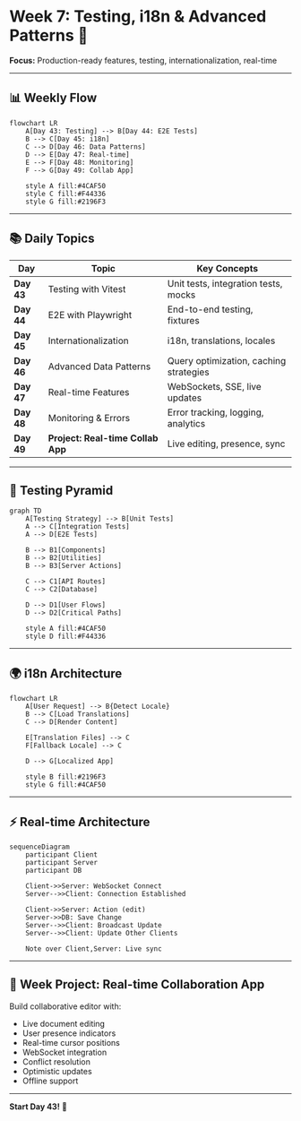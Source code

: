 # Week 7: Testing, i18n & Advanced Patterns 🧪

**Focus:** Production-ready features, testing, internationalization, real-time

---

## 📊 Weekly Flow

```mermaid
flowchart LR
    A[Day 43: Testing] --> B[Day 44: E2E Tests]
    B --> C[Day 45: i18n]
    C --> D[Day 46: Data Patterns]
    D --> E[Day 47: Real-time]
    E --> F[Day 48: Monitoring]
    F --> G[Day 49: Collab App]
    
    style A fill:#4CAF50
    style C fill:#F44336
    style G fill:#2196F3
```

---

## 📚 Daily Topics

| Day | Topic | Key Concepts |
|-----|-------|--------------|
| **Day 43** | Testing with Vitest | Unit tests, integration tests, mocks |
| **Day 44** | E2E with Playwright | End-to-end testing, fixtures |
| **Day 45** | Internationalization | i18n, translations, locales |
| **Day 46** | Advanced Data Patterns | Query optimization, caching strategies |
| **Day 47** | Real-time Features | WebSockets, SSE, live updates |
| **Day 48** | Monitoring & Errors | Error tracking, logging, analytics |
| **Day 49** | **Project: Real-time Collab App** | Live editing, presence, sync |

---

## 🧪 Testing Pyramid

```mermaid
graph TD
    A[Testing Strategy] --> B[Unit Tests]
    A --> C[Integration Tests]
    A --> D[E2E Tests]
    
    B --> B1[Components]
    B --> B2[Utilities]
    B --> B3[Server Actions]
    
    C --> C1[API Routes]
    C --> C2[Database]
    
    D --> D1[User Flows]
    D --> D2[Critical Paths]
    
    style A fill:#4CAF50
    style D fill:#F44336
```

---

## 🌍 i18n Architecture

```mermaid
flowchart LR
    A[User Request] --> B{Detect Locale}
    B --> C[Load Translations]
    C --> D[Render Content]
    
    E[Translation Files] --> C
    F[Fallback Locale] --> C
    
    D --> G[Localized App]
    
    style B fill:#2196F3
    style G fill:#4CAF50
```

---

## ⚡ Real-time Architecture

```mermaid
sequenceDiagram
    participant Client
    participant Server
    participant DB
    
    Client->>Server: WebSocket Connect
    Server-->>Client: Connection Established
    
    Client->>Server: Action (edit)
    Server->>DB: Save Change
    Server-->>Client: Broadcast Update
    Server-->>Client: Update Other Clients
    
    Note over Client,Server: Live sync
```

---

## 📂 Week Project: Real-time Collaboration App

Build collaborative editor with:

- Live document editing
- User presence indicators
- Real-time cursor positions
- WebSocket integration
- Conflict resolution
- Optimistic updates
- Offline support

---

**Start Day 43!** 🚀
